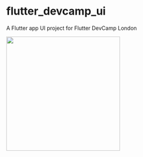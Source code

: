 # flutter_devcamp_ui

A Flutter app UI project for Flutter DevCamp London

<img src="https://github.com/user-attachments/assets/96e70bac-de67-46aa-929c-94f9362839dc" width="300"/>
